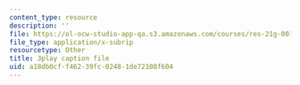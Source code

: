 ```yaml
---
content_type: resource
description: ''
file: https://ol-ocw-studio-app-qa.s3.amazonaws.com/courses/res-21g-001-the-user-friendly-classroom-fall-2020/a18db0cff46239fc02481de72108f604_94YsseQIXq0.srt
file_type: application/x-subrip
resourcetype: Other
title: 3play caption file
uid: a18db0cf-f462-39fc-0248-1de72108f604
---
```

